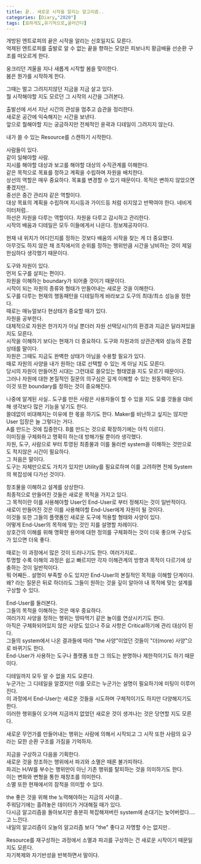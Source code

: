 ```yaml
---
title: 끝.. 새로운 시작을 알리는 알고리즘..
categories: [Diary,"2020"]
tags: [묘하게도,유기적으로,굴러간다]
---
```


개방된 엔트로피의 끝은 시작을 알리는 신호일지도 모른다.     
억제된 엔트로피를 출발로 알 수 없는 끝을 향하는 모양은 피보나치 황금배율 선순환 구조를 떠오르게 한다.       

웅크리던 겨울을 지나 새롭게 시작할 봄을 맞이한다.       
봄은 뭔가를 시작하게 한다.      

그때는 멀고 그려지지않던 지금을 지금 살고 있다.     
뭘 시작해야할 지도 모르던 그 시작의 시간을 그려본다.        

출발선에 서서 지난 시간의 관성을 멈추고 습관을 정리한다.        
새로운 공간에 익숙해지는 시간을 보낸다.     
앞으로 뭘해야할 지는 궁금하지만 전체적인 윤곽과 디테일이 그려지지 않는다.       

내가 쓸 수 있는 Resource를 스캔하기 시작한다.       

사람들이 있다.      
같이 일해야할 사람.     
지시를 해야할 대상과 보고를 해야할 대상의 수직관계를 이해한다.      
같은 목적으로 목표를 정하고 계획을 수립하며 자원을 배치한다.        
상선의 역할은 매우 중요하다. 목표를 변경할 수 있기 때문이다. 목적은 변하지 않았으면 좋겠지만..      
중선은 중간 관리자 같은 역할이다.       
대상 목표의 계획을 수립하며 지시등과 가이드등 처럼 쉬지않고 반짝여야 한다. 네비게이터처럼..     
하선은 자원을 다루는 역할이다. 자원을 다루고 감시하고 관리한다.         
시작의 배움과 디테일은 모두 이들에게서 나온다. 정보제공자이다.      

현재 내 위치가 어디인지를 정하는 것보다 배움의 시작을 찾는 게 더 중요했다.      
아무것도 하지 않은 채 조직에서의 순위를 정하는 행위만큼 시간을 낭비하는 것이 제일 한심하다 생각했기 때문이다.       


도구와 자원이 있다.     
먼저 도구를 살피는 편이다.      
자원을 이해하는 boundary가 되어줄 것이기 때문이다.      
시작이 되는 자원의 종류와 형태가 만들어내는 새로운 것을 이해한다.       
도구를 다루는 현재의 행동패턴을 디테일하게 바라보고 도구의 최대/최소 성능을 정한다.     
때로는 매뉴얼보다 현상태가 중요할 때가 있다.        
자원을 공부한다.        
대체적으로 자원은 한가지가 아닐 뿐더러 자원 선택당시(?)의 환경과 지금은 달라져있을 지도 모른다.     
시작을 이해하기 보다는 현재가 더 중요하다. 도구와 자원과의 상관관계와 성능의 혼합 상태를 말이다.        
자원은 그때도 지금도 완벽한 상태가 아님을 수용할 필요가 있다.       
때로 자원의 사양을 내가 원하는 대로 선택할 수 있는 게 아닐 지도 모른다.     
당시의 자원이 만들어진 시대는 그런대로 쓸모있는 형태였을 지도 모르기 때문이다.      
그러나 자원에 대한 본질적인 질문의 의구심은 깊게 이해할 수 있는 원동력이 된다.      
이것 또한 boundary를 정하는 것이 중요해진다.        

나중에 알게된 사실.. 도구를 만든 사람은 사용자들이 할 수 있을 지도 모를 것들을 대비해 생각보다 많은 기능을 넣기도 한다.     
쓸데없이 비대해지는 이유에 한 몫을 하기도 한다. Maker를 비난하고 싶지는 않지만 User 입장은 늘 그렇다는 거다.    
A를 만드는 것에 집중한다. B를 만드는 것으로 확장하기에는 아직 이르다.       
이미징을 구체화하고 명확히 하는데 방해가될 뿐이라 생각했다.     
자원, 도구, 사람으로 부터 투영된 최종물과 이를 둘러싼 system을 이해하는 것만으로도 적지않은 시간이 필요하다.    
그 처음은 말이다.       
도구는 자체만으로도 가치가 있지만 Utility를 필요로하며 이를 고려하면 전체 System의 복잡성에 다가선 것이다.      


창조물을 이해하고 설계를 상상한다.      
최종적으로 만들어진 것들은 새로운 목적을 가지고 있다.       
그 목적이란 이를 사용해야할 User인 End-User로 부터 정해지는 것이 일반적이다.        
새로이 만들어진 것은 이를 사용해야할 End-User에게 자원이 될 것이다.     
이것들 또한 그들의 플랫폼인 새로운 도구에 적용할 형태와 사양이 있다.        
어떻게 End-User의 목적에 맞는 것인 지를 설명할 차례이다.        
상호간의 이해를 위해 명확한 용어에 대한 정의를 구체화하는 것이 더욱 좋으며 구상도가 있으면 더욱 좋다.       

때로는 이 과정에서 많은 것이 드러나기도 한다. 여러가지로..      
투명할 수록 이해의 과정은 쉽고 빠르지만 각자 이해관계의 방향과 목적이 다르기에 상충하는 것이 일반적이다.        
뭐 어째든.. 설명이 부족할 수도 있지만 End-User의 본질적인 목적을 이해할 단계이다.       
왜? 라는 질문은 뒤로 하더라도 그들이 원하는 것을 깊이 알아야 내 목적에 맞는 설계를 구상할 수 있다.      


End-User를 둘러본다.        
그들의 목적을 이해하는 것은 매우 중요하다.      
여러가지 사양을 정하는 행위는 땅따먹기 같은 놀이를 연상시키기도 한다.       
아직은 구체화되어있지 않은 사양도 있으나 주요 사항은 Critical하기에 관리 대상이 된다.       
그들의 system에서 나온 결과들에 따라 "the 사양"이었던 것들이 "더(more) 사양"으로 바뀌기도 한다.     
End-User가 사용하는 도구나 플랫폼 또한 그 의도는 분명하나 제한적이기도 하기 때문이다.       

디테일까지 모두 알 수 없을 지도 모른다.     
누군가는 그 디테일을 알겠지만 이를 모르는 누군가는 설명이 필요하기에 미팅이 이루어진다.     
이 과정에서 End-User는 새로운 것들을 시도하며 구체적이기도 하지만 다양해지기도 한다.        
이러한 행위들이 오가며 지금까지 없었던 새로운 것이 생겨나는 것은 당연할 지도 모른다.        

새로운 무언가를 만들어내는 행위는 사람에 의해서 시작되고 그 시작 또한 사람의 요구라는 묘한 순환 구조를 가짐을 기억하자.     

지금을 구상하고 다음을 기획한다.        
새로운 것을 창조하는 행위에서 파괴와 소멸은 때론 불가피하다.        
파괴는 H/W를 부수는 행위만이 아닌 기존 행위를 탈피하는 것을 의미하기도 한다.        
이는 변화와 변형을 통한 재창조를 의미한다.      
소멸 또한 현재에서의 잠적을 의미할 수 있다.     

the 좋은 것을 위해 the 노력해야하는 지금의 사이클..     
주워담기에는 흘려놓은 데이터가 거대해질 때가 있다.      
다시금 알고리즘을 돌아보지만 충분히 복잡해져버린 system에 손대기는 늦어버렸다....고 느낀다.     
내일의 알고리즘이 오늘의 알고리즘 보다 "the" 좋다고 자명할 수는 없지만..        

Resource를 재구성하는 과정에서 소멸과 파괴를 구상하는 건 새로운 시작이기 때문일 지도 모른다.        
자기복제와 자기반성을 반복하면서 말이다.        